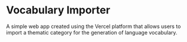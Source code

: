 # Vocabulary Importer

A simple web app created using the Vercel platform that allows users to import a thematic category for the generation of language vocabulary.

